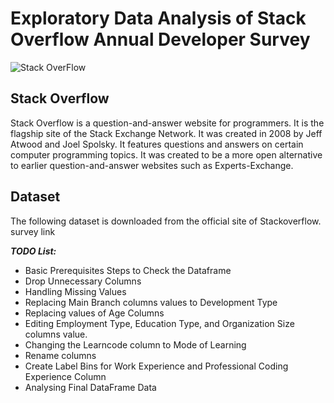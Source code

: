 # Exploratory Data Analysis of Stack Overflow Annual Developer Survey

![](so.png, "Stack OverFlow")

## Stack Overflow
Stack Overflow is a question-and-answer website for programmers. It is the flagship site of the Stack Exchange Network. It was created in 2008 by Jeff Atwood and Joel Spolsky. It features questions and answers on certain computer programming topics. It was created to be a more open alternative to earlier question-and-answer websites such as Experts-Exchange.

## Dataset
The following dataset is downloaded from the official site of Stackoverflow. survey link

***TODO List:***
- Basic Prerequisites Steps to Check the Dataframe
- Drop Unnecessary Columns
- Handling Missing Values
- Replacing Main Branch columns values to Development Type
- Replacing values of Age Columns
- Editing Employment Type, Education Type, and Organization Size columns value.
- Changing the Learncode column to Mode of Learning
- Rename columns
- Create Label Bins for Work Experience and Professional Coding Experience Column
- Analysing Final DataFrame Data

